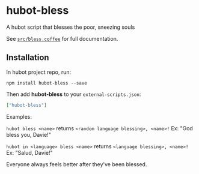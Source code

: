 # hubot-bless

A hubot script that blesses the poor, sneezing souls

See [`src/bless.coffee`](src/bless.coffee) for full documentation.

## Installation

In hubot project repo, run:

`npm install hubot-bless --save`

Then add **hubot-bless** to your `external-scripts.json`:

```json
["hubot-bless"]
```
Examples: 

`hubot bless <name>`
  returns
`<random language blessing>, <name>!` 
  Ex: "God bless you, Davie!"

`hubot in <language> bless <name>`
  returns
`<language blessing>, <name>!`
  Ex: "Salud, Davie!"
  
  Everyone always feels better after they've been blessed. 

